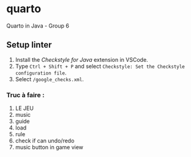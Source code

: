 # quarto

Quarto in Java - Group 6

## Setup linter

1. Install the _Checkstyle for Java_ extension in VSCode.
2. Type `Ctrl + Shift + P` and select `Checkstyle: Set the Checkstyle configuration file`.
3. Select `/google_checks.xml`.

### Truc à faire :

1. LE JEU
2. music
3. guide
4. load
5. rule
6. check if can undo/redo
7. music button in game view
